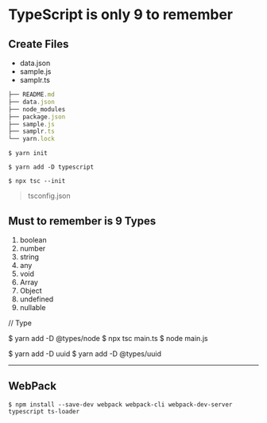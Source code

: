# TypeScript is only 9 to remember

## Create Files
-  data.json
-  sample.js
-  samplr.ts


```ts
├── README.md
├── data.json
├── node_modules
├── package.json
├── sample.js
├── samplr.ts
└── yarn.lock
```

`$ yarn init`

`$ yarn add -D typescript`

`$ npx tsc --init`
> tsconfig.json


## Must to remember is 9 Types

1. boolean
1. number
1. string
1. any
1. void
1. Array
1. Object
1. undefined
1. nullable

// Type

$ yarn add -D @types/node
$ npx tsc main.ts
$ node main.js

$ yarn add -D uuid
$ yarn add -D @types/uuid


---

## WebPack

`$ npm install --save-dev webpack webpack-cli webpack-dev-server typescript ts-loader`
